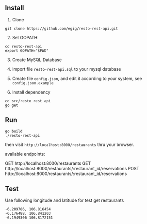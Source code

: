 
## Install
1. Clone
```
git clone https://github.com/egig/resto-rest-api.git
```

2. Set GOPATH
```
cd resto-rest-api
export GOPATH="$PWD"
```

3. Create MySQL Database
4. Import file `resto-rest-api.sql` to your mysql database
5. Create file `config.json`, and edit it according to your system, see `config.json.example`


6. Install dependency
```
cd src/resto_rest_api
go get
```

## Run
```
go build
./resto-rest-api
```
then visit `http://localhost:8000/restaurants` thru your browser.

available endpoints:

GET   http://localhost:8000/restaurants
GET    http://localhost:8000/restaurants/:restaurant_id/reservations
POST http://localhost:8000/restaurants/:restaurant_id/reservations


## Test

Use following longitude and latitude for test get restaurants
```
-6.209786, 106.816454
-6.176488, 106.841203
-6.1949306 106.8172151
```
